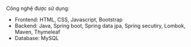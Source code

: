 Công nghệ được sử dụng:
+ Frontend: HTML, CSS, Javascript, Bootstrap
+ Backend: Java, Spring boot, Spring data jpa, Spring secutiry, Lombok, Maven, Thymeleaf
+ Database: MySQL
